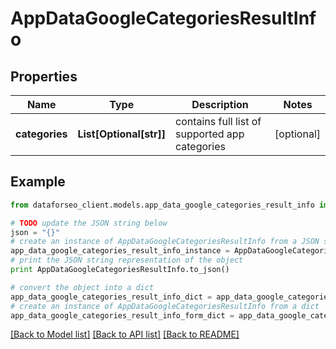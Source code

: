 # AppDataGoogleCategoriesResultInfo


## Properties

Name | Type | Description | Notes
------------ | ------------- | ------------- | -------------
**categories** | **List[Optional[str]]** | contains full list of supported app categories | [optional] 

## Example

```python
from dataforseo_client.models.app_data_google_categories_result_info import AppDataGoogleCategoriesResultInfo

# TODO update the JSON string below
json = "{}"
# create an instance of AppDataGoogleCategoriesResultInfo from a JSON string
app_data_google_categories_result_info_instance = AppDataGoogleCategoriesResultInfo.from_json(json)
# print the JSON string representation of the object
print AppDataGoogleCategoriesResultInfo.to_json()

# convert the object into a dict
app_data_google_categories_result_info_dict = app_data_google_categories_result_info_instance.to_dict()
# create an instance of AppDataGoogleCategoriesResultInfo from a dict
app_data_google_categories_result_info_form_dict = app_data_google_categories_result_info.from_dict(app_data_google_categories_result_info_dict)
```
[[Back to Model list]](../README.md#documentation-for-models) [[Back to API list]](../README.md#documentation-for-api-endpoints) [[Back to README]](../README.md)


